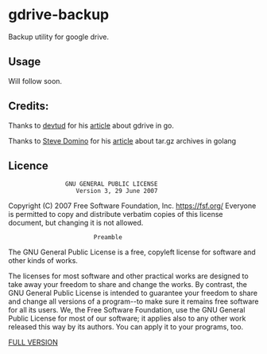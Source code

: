 # gdrive-backup
Backup utility for google drive.

## Usage
Will follow soon.

## Credits:
Thanks to [devtud](https://medium.com/@devtud) for his [article](https://medium.com/@devtud/upload-files-in-google-drive-with-golang-and-google-drive-api-d686fb62f884) about gdrive in go.

Thanks to [Steve Domino](https://medium.com/@skdomino) for his [article](https://medium.com/@skdomino/taring-untaring-files-in-go-6b07cf56bc07) about tar.gz archives in golang

## Licence
                    GNU GENERAL PUBLIC LICENSE
                       Version 3, 29 June 2007

Copyright (C) 2007 Free Software Foundation, Inc. <https://fsf.org/>
Everyone is permitted to copy and distribute verbatim copies
of this license document, but changing it is not allowed.

                            Preamble

The GNU General Public License is a free, copyleft license for
software and other kinds of works.

The licenses for most software and other practical works are designed
to take away your freedom to share and change the works.  By contrast,
the GNU General Public License is intended to guarantee your freedom to
share and change all versions of a program--to make sure it remains free
software for all its users.  We, the Free Software Foundation, use the
GNU General Public License for most of our software; it applies also to
any other work released this way by its authors.  You can apply it to
your programs, too.

[FULL VERSION](https://github.com/codefuzzler/gdrive-backup/blob/master/LICENCE)